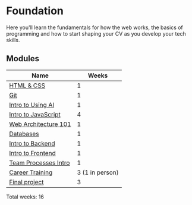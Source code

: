 # Foundation

Here you'll learn the fundamentals for how the web works, the basics of programming and how to start shaping your CV as you develop your tech skills.

## Modules

| Name                                            | Weeks |
| ----------------------------------------------- | ----- |
| [HTML & CSS](./html-and-css/)                   | 1     |
| [Git](./git)                                    | 1     |
| [Intro to Using AI](./intro-to-using-ai)        | 1     |
| [Intro to JavaScript](./intro-to-javascript/)   | 4     |
| [Web Architecture 101](./web-architecture-101/) | 1     |
| [Databases](./databases/)                       | 1     |
| [Intro to Backend](./intro-to-backend/)         | 1     |
| [Intro to Frontend](./intro-to-frontend/)       | 1     |
| [Team Processes Intro](./team-processes-intro)  | 1     |
| [Career Training](./career-training/)           | 3 (1 in person) |
| [Final project](./final-project/)               | 3   |

Total weeks: 16
